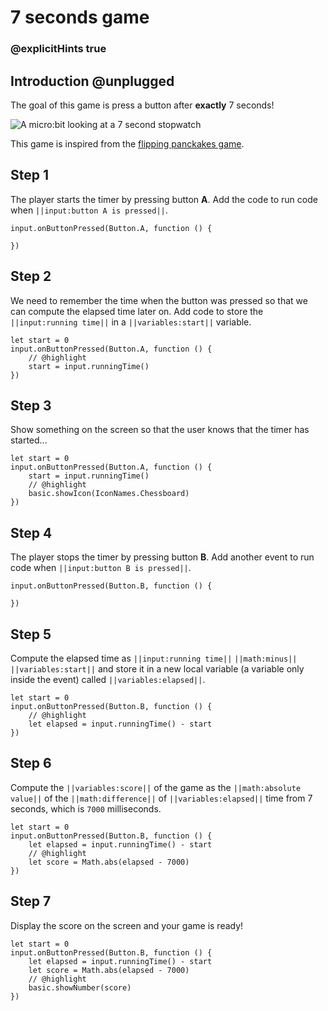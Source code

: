 # 7 seconds game

### @explicitHints true

## Introduction @unplugged

The goal of this game is press a button after **exactly** 7 seconds!

![A micro:bit looking at a 7 second stopwatch](/static/mb/projects/7-seconds.png)

This game is inspired from the [flipping panckakes game](https://www.elecfreaks.com/store/blog/post/flipping-pancakes-microbit-game.html).

## Step 1

The player starts the timer by pressing button **A**. Add the code to run code when
``||input:button A is pressed||``.

```spy
input.onButtonPressed(Button.A, function () {
	
})
```

## Step 2

We need to remember the time when the button was pressed so that we can compute the elapsed
time later on. Add code to store the ``||input:running time||`` in a ``||variables:start||``
variable.

```spy
let start = 0
input.onButtonPressed(Button.A, function () {
    // @highlight
    start = input.runningTime()
})
```

## Step 3

Show something on the screen so that the user knows that the timer has started...

```spy
let start = 0
input.onButtonPressed(Button.A, function () {
    start = input.runningTime()
    // @highlight
    basic.showIcon(IconNames.Chessboard)
})
```

## Step 4

The player stops the timer by pressing button **B**. Add another event to run code when
``||input:button B is pressed||``.

```spy
input.onButtonPressed(Button.B, function () {
	
})
```

## Step 5

Compute the elapsed time as ``||input:running time||`` ``||math:minus||`` ``||variables:start||`` and
store it in a new local variable (a variable only inside the event) called ``||variables:elapsed||``.

```spy
let start = 0
input.onButtonPressed(Button.B, function () {
    // @highlight
    let elapsed = input.runningTime() - start
})
```

## Step 6

Compute the ``||variables:score||`` of the game as the ``||math:absolute value||`` of the
``||math:difference||`` of ``||variables:elapsed||`` time from 7 seconds, which is `7000`
milliseconds.

```spy
let start = 0
input.onButtonPressed(Button.B, function () {
    let elapsed = input.runningTime() - start
    // @highlight
    let score = Math.abs(elapsed - 7000)
})
```

## Step 7

Display the score on the screen and your game is ready!

```spy
let start = 0
input.onButtonPressed(Button.B, function () {
    let elapsed = input.runningTime() - start
    let score = Math.abs(elapsed - 7000)
    // @highlight
    basic.showNumber(score)
})
```
